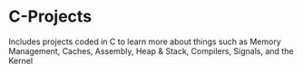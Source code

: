 # C-Projects
Includes projects coded in C to learn more about things such as Memory Management, Caches, Assembly, Heap &amp; Stack, Compilers, Signals, and the Kernel
